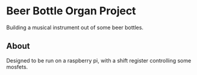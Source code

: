 # Beer Bottle Organ Project
Building a musical instrument out of some beer bottles.

## About
Designed to be run on a raspberry pi, with a shift register controlling some mosfets.